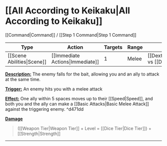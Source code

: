 # [[All According to Keikaku|All According to Keikaku]]
[[Command|Command]] / [[Step 1 Command|Step 1 Command]]

| Type | Action | Targets | Range | Roll |
| --- | --- | --- | --- | --- |
| [[Scene Abilities\|Scene]] | [[Immediate Actions\|Immediate]] | 1 | Melee | [[Dexterity\|Dexterity]] vs [[Dodge\|Dodge]] |
<u>**Description:**</u> The enemy falls for the bait, allowing you and an ally to attack at the same time.

<u>**Trigger:**</u> An enemy hits you with a melee attack

<u>**Effect:**</u> One ally within 5 spaces moves up to their [[Speed|Speed]], and both you and the ally can make a [[Basic Attacks|Basic Melee Attack]] against the triggering enemy. ^d471dd


<u>**Damage**</u>
>([[Weapon Tier|Weapon Tier]] + Level = [[Dice Tier|Dice Tier]]) + [[Strength|Strength]]

---